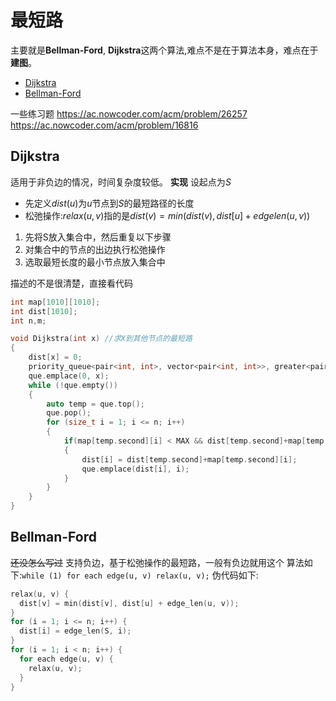 # 最短路
主要就是**Bellman-Ford**, **Dijkstra**这两个算法,难点不是在于算法本身，难点在于**建图**。
- [Dijkstra](#Dijkstra)
- [Bellman-Ford](#Bellman-Ford)

一些练习题
https://ac.nowcoder.com/acm/problem/26257
https://ac.nowcoder.com/acm/problem/16816


## Dijkstra
适用于非负边的情况，时间复杂度较低。
**实现**
设起点为$S$
- 先定义$dist(u)$为$u$节点到$S$的最短路径的长度
- 松弛操作:$relax(u,v)$指的是$dist(v) = min(dist(v), dist[u]+edgelen(u,v))$
1. 先将S放入集合中，然后重复以下步骤
2. 对集合中的节点的出边执行松弛操作
3. 选取最短长度的最小节点放入集合中

描述的不是很清楚，直接看代码
```c++
int map[1010][1010];
int dist[1010];
int n,m;

void Dijkstra(int x) //求X到其他节点的最短路
{
    dist[x] = 0;
    priority_queue<pair<int, int>, vector<pair<int, int>>, greater<pair<int, int>>> que;
    que.emplace(0, x);
    while (!que.empty())
    {
        auto temp = que.top();
        que.pop();
        for (size_t i = 1; i <= n; i++)
        {
            if(map[temp.second][i] < MAX && dist[temp.second]+map[temp.second][i] < dist[i])
            {
                dist[i] = dist[temp.second]+map[temp.second][i];
                que.emplace(dist[i], i);
            }
        }   
    }
}
```

## Bellman-Ford
~~还没怎么写过~~
支持负边，基于松弛操作的最短路，一般有负边就用这个
算法如下:`while (1) for each edge(u, v) relax(u, v);`
伪代码如下:
```C++
relax(u, v) {
  dist[v] = min(dist[v], dist[u] + edge_len(u, v));
}
for (i = 1; i <= n; i++) {
  dist[i] = edge_len(S, i);
}
for (i = 1; i < n; i++) {
  for each edge(u, v) {
    relax(u, v);
  }
}
```